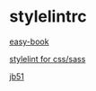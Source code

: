 # stylelintrc

[easy-book](https://www.jianshu.com/p/1d974ae2a7dc)

[stylelint for css/sass](https://www.w3cplus.com/workflow/How-to-lint-your-css-with-stylelint.html)

[jb51](http://www.jb51.net/article/83180.htm)